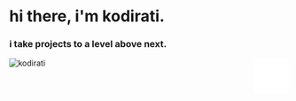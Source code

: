 <h1 align="left" id="kodirati-title">hi there, i'm kodirati.</h1>
<h3 align="left">i take projects to a level <bold>above</bold> next.</h3>

<a href="#kodirati-title">
  <img src="./icons/short-logo-animated.gif" alt="kodirati" width="64" height="64" align="right" />
  <img src="https://raw.githubusercontent.com/kodirati/readme-statistics/output/generated/overview.svg" alt="kodirati" align="left" />
</a>
